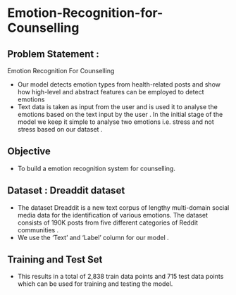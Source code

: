 # Emotion-Recognition-for-Counselling
## Problem Statement : 
Emotion Recognition For Counselling
* Our model detects emotion types from health-related posts and show how high-level and abstract features can be employed to detect emotions 	
* Text data is taken as input from the user and is used it to analyse the emotions based on the text input by the user . In the initial stage of the model we keep it simple to analyse two emotions i.e. stress and not stress based on our dataset .
## Objective
* To build a emotion recognition system for counselling.
## Dataset : Dreaddit dataset
* The dataset Dreaddit is a new text corpus of lengthy multi-domain social media data for the identification of various emotions. The dataset consists of 190K posts from five different categories of Reddit communities .
* We use the ‘Text’ and ‘Label’ column for our model .
## Training and Test Set 
* This results in a total of 2,838 train data points and 715 test data points which can be used for training and testing the model. 
## Techniques Used
* Text Preprocessing  
         1. Taking text in range of a-z or A-Z   
         2. Lowering the words   
         3. Stopwords Removal  
         4. Lemmatization  
         5. Stemming   
* Creating Bag of Words
* Training the Model – Applied various classification algorithms like SVM , Naïve Bayes , Random Forest , Logistic Regression , K-NN , Decision Tree
* Tuning the Hyperparameters
## Result Analysis
* The Best Accuracy of 74% is given by the Logistic Regression Model .
* We will use model trained with Logistic Regression algorithm for prediction of emotions from the input text data.




